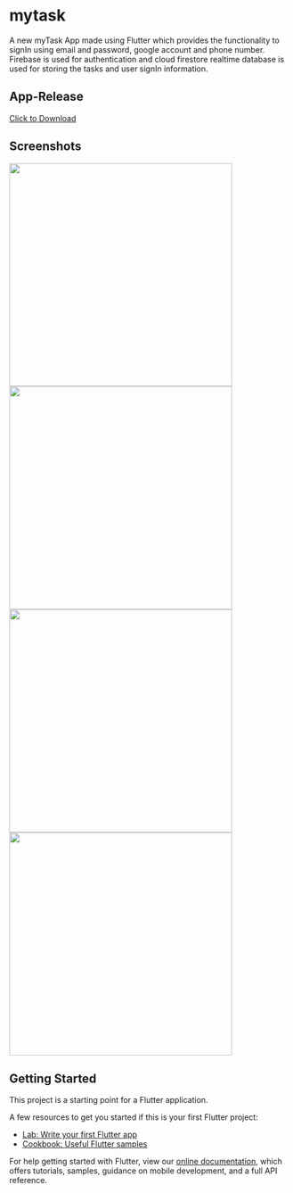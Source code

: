 # mytask

A new myTask App made using Flutter which provides the functionality to signIn using email and password, google account and phone number.
Firebase is used for authentication and cloud firestore realtime database is used for storing the tasks and user signIn information.

## App-Release
<a href="app-armeabi-v7a-release.apk" download>Click to Download</a>

## Screenshots
<img src="https://github.com/savageclown007/myTaskApp/blob/master/screenshots/LogIn%20Screen.jpeg" width="400px" height="auto"> <img src="https://github.com/savageclown007/myTaskApp/blob/master/screenshots/HomeScreen.jpeg" width="400px" height="auto">
<img src="https://github.com/savageclown007/myTaskApp/blob/master/screenshots/HomeScreen%20When%20No%20task%20is%20there.jpeg" width="400px" height="auto">
<img src="https://github.com/savageclown007/myTaskApp/blob/master/screenshots/Add%20Task%20Dialogue.jpeg" width="400px" height="auto">


## Getting Started

This project is a starting point for a Flutter application.

A few resources to get you started if this is your first Flutter project:

- [Lab: Write your first Flutter app](https://flutter.dev/docs/get-started/codelab)
- [Cookbook: Useful Flutter samples](https://flutter.dev/docs/cookbook)

For help getting started with Flutter, view our
[online documentation](https://flutter.dev/docs), which offers tutorials,
samples, guidance on mobile development, and a full API reference.
